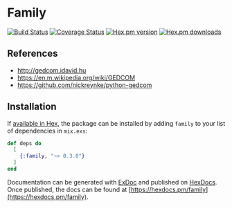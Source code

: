 # Family

[![Build Status](https://travis-ci.org/ahtung/family.ex.svg?branch=master)](https://travis-ci.org/ahtung/family.ex)
[![Coverage Status](https://coveralls.io/repos/ahtung/family.ex/badge.svg?branch=master)](https://coveralls.io/r/ahtung/family.ex?branch=master)
[![Hex.pm version](https://img.shields.io/hexpm/v/family.svg?style=flat-square)](https://hex.pm/packages/family)
[![Hex.pm downloads](https://img.shields.io/hexpm/dt/family.svg)](https://hex.pm/packages/family)

## References

- http://gedcom.idavid.hu
- https://en.m.wikipedia.org/wiki/GEDCOM
- https://github.com/nickreynke/python-gedcom

## Installation

If [available in Hex](https://hex.pm/docs/publish), the package can be installed
by adding `family` to your list of dependencies in `mix.exs`:

```elixir
def deps do
  [
    {:family, "~> 0.3.0"}
  ]
end
```

Documentation can be generated with [ExDoc](https://github.com/elixir-lang/ex_doc)
and published on [HexDocs](https://hexdocs.pm). Once published, the docs can
be found at [https://hexdocs.pm/family](https://hexdocs.pm/family).

